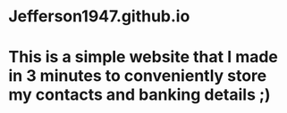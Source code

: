 # Jefferson1947.github.io
# This is a simple website that I made in 3 minutes to conveniently store my contacts and banking details ;)
